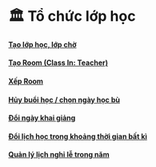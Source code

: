 # 🏛 Tổ chức lớp học

#### [Tạo lớp học, lớp chờ](tao-lop-hoc-lop-cho.md)

#### [Tạo Room (Class In: Teacher)](tao-phong-hoc-xep-phong/tao-phong-hoc-class-in-teacher.md)

#### [Xếp Room](tao-phong-hoc-xep-phong/xep-phong.md)

#### [Hủy buổi học / chọn ngày học bù](huy-buoi-hoc-chon-ngay-hoc-bu.md)

#### [Đổi ngày khai giảng](doi-ngay-khai-giang.md)

#### [Đổi lịch học trong khoảng thời gian bất kì](doi-lich-hoc-trong-khoang-thoi-gian-bat-ki.md)

#### [Quản lý lịch nghỉ lễ trong năm](quan-li-lich-nghi-le-trong-nam.md)

